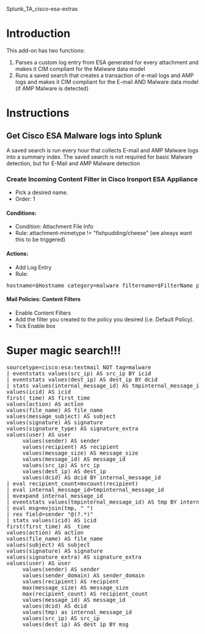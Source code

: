 Splunk_TA_cisco-esa-extras

# Introduction
This add-on has two functions:
1. Parses a custom log entry from ESA generated for every attachment and makes it CIM compliant for the Malware data model
2. Runs a saved search that creates a transaction of e-mail logs and AMP logs and makes it CIM compliant for the E-mail AND Malware data model (if AMP Malware is detected)

# Instructions



## Get Cisco ESA Malware logs into Splunk

A saved search is run every hour that collects E-mail and AMP Malware logs into a summary index. The saved search is not required for basic Malware detection, but for E-Mail and AMP Malware detection

### Create Incoming Content Filter in Cisco Ironport ESA Appliance
* Pick a desired name.
* Order: 1

#### Conditions:
* Condition: Attachment File Info
* Rule: attachment-mimetype != "fishpudding/cheese" (we always want this to be triggered)

#### Actions:
* Add Log Entry
* Rule:
<pre>
hostname=$Hostname category=malware filtername=$FilterName policy="$Policy" sender=$envelopesender recipient="$EnvelopeRecipients" subject="$Subject" file_name="$filenames" src_int="$RecvInt" receiving_listener="$RecvListener" src_ip=$RemoteIP src_host=$remotehost x-ironport-AV=$Header['X-IronPort-AV']
</pre>

#### Mail Policies: Content Filters
* Enable Content Filters
* Add the filter you created to the policy you desired (i.e. Default Policy).
* Tick Enable box

 
# Super magic search!!!

<pre>
sourcetype=cisco:esa:textmail NOT tag=malware
| eventstats values(src_ip) AS src_ip BY icid
| eventstats values(dest_ip) AS dest_ip BY dcid
| stats values(internal_message_id) AS tmpinternal_message_id
values(icid) AS icid
first(_time) AS first_time
values(action) AS action
values(file_name) AS file_name
values(message_subject) AS subject
values(signature) AS signature
values(signature_type) AS signature_extra
values(user) AS user
     values(sender) AS sender
     values(recipient) AS recipient
     values(message_size) AS message_size
     values(message_id) AS message_id
     values(src_ip) AS src_ip
     values(dest_ip) AS dest_ip
     values(dcid) AS dcid BY internal_message_id
| eval recipient_count=mvcount(recipient)
| eval internal_message_id=tmpinternal_message_id
| mvexpand internal_message_id
| eventstats values(tmpinternal_message_id) AS tmp BY internal_message_id
| eval msg=mvjoin(tmp, " ")
| rex field=sender "@(?<sender_domain>.*)"
| stats values(icid) AS icid
first(first_time) AS _time
values(action) AS action
values(file_name) AS file_name
values(subject) AS subject
values(signature) AS signature
values(signature_extra) AS signature_extra
values(user) AS user
     values(sender) AS sender
     values(sender_domain) AS sender_domain
     values(recipient) AS recipient
     max(message_size) AS message_size
     max(recipient_count) AS recipient_count
     values(message_id) AS message_id
     values(dcid) AS dcid
     values(tmp) as internal_message_id
     values(src_ip) AS src_ip
     values(dest_ip) AS dest_ip BY msg
</pre>
